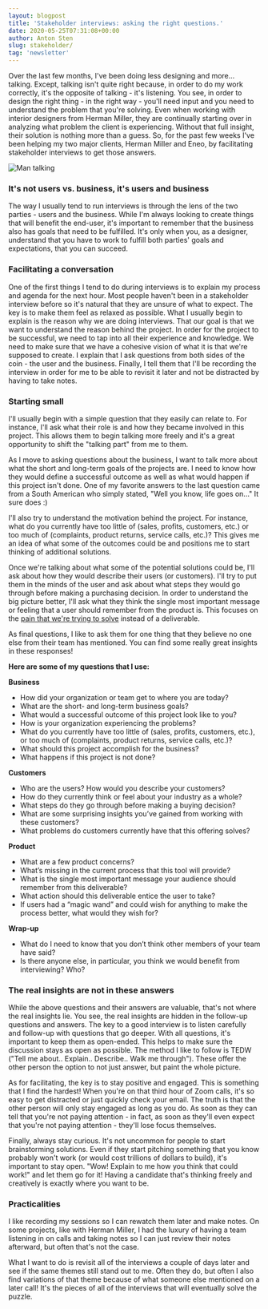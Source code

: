 ```yaml
---
layout: blogpost
title: 'Stakeholder interviews: asking the right questions.'
date: 2020-05-25T07:31:08+00:00
author: Anton Sten
slug: stakeholder/
tag: 'newsletter'
---
```


Over the last few months, I've been doing less designing and more... talking. Except, talking isn't quite right because, in order to do my work correctly, it's the opposite of talking - it's listening. You see, in order to design the right thing - in the right way - you'll need input and you need to understand the problem that you're solving. Even when working with interior designers from Herman Miller, they are continually starting over in analyzing what problem the client is experiencing. Without that full insight, their solution is nothing more than a guess. So, for the past few weeks I've been helping my two major clients, Herman Miller and Eneo, by facilitating stakeholder interviews to get those answers.

![Man talking](/images/blog/ill-talk2.png)

### It's not users vs. business, it's users and business

The way I usually tend to run interviews is through the lens of the two parties - users and the business. While I'm always looking to create things that will benefit the end-user, it's important to remember that the business also has goals that need to be fulfilled. It's only when you, as a designer, understand that you have to work to fulfill both parties' goals and expectations, that you can succeed.

### Facilitating a conversation

One of the first things I tend to do during interviews is to explain my process and agenda for the next hour. Most people haven't been in a stakeholder interview before so it's natural that they are unsure of what to expect. The key is to make them feel as relaxed as possible. What I usually begin to explain is the reason why we are doing interviews. That our goal is that we want to understand the reason behind the project. In order for the project to be successful, we need to tap into all their experience and knowledge. We need to make sure that we have a cohesive vision of what it is that we're supposed to create. I explain that I ask questions from both sides of the coin - the user and the business. Finally, I tell them that I'll be recording the interview in order for me to be able to revisit it later and not be distracted by having to take notes.


### Starting small

I'll usually begin with a simple question that they easily can relate to. For instance, I'll ask what their role is and how they became involved in this project. This allows them to begin talking more freely and it's a great opportunity to shift the "talking part" from me to them.

As I move to asking questions about the business, I want to talk more about what the short and long-term goals of the projects are. I need to know how they would define a successful outcome as well as what would happen if this project isn't done. One of my favorite answers to the last question came from a South American who simply stated, "Well you know, life goes on..." It sure does :)

I'll also try to understand the motivation behind the project. For instance, what do you currently have too little of (sales, profits, customers, etc.) or too much of (complaints, product returns, service calls, etc.)? This gives me an idea of what some of the outcomes could be and positions me to start thinking of additional solutions.

Once we're talking about what some of the potential solutions could be, I'll ask about how they would describe their users (or customers). I'll try to put them in the minds of the user and ask about what steps they would go through before making a purchasing decision. In order to understand the big picture better, I'll ask what they think the single most important message or feeling that a user should remember from the product is. This focuses on the [pain that we're trying to solve](https://www.antonsten.com/understanding-pain-dream-fix/) instead of a deliverable.

As final questions, I like to ask them for one thing that they believe no one else from their team has mentioned. You can find some really great insights in these responses!

**Here are some of my questions that I use:**

**Business**

- How did your organization or team get to where you are today?
- What are the short- and long-term business goals?
- What would a successful outcome of this project look like to you?
- How is your organization experiencing the problems?
- What do you currently have too little of (sales, profits, customers, etc.), or too much of (complaints, product returns, service calls, etc.)?
- What should this project accomplish for the business?
- What happens if this project is not done?

**Customers**

- Who are the users? How would you describe your customers?
- How do they currently think or feel about your industry as a whole?
- What steps do they go through before making a buying decision?
- What are some surprising insights you’ve gained from working with these customers?
- What problems do customers currently have that this offering solves?

**Product**

- What are a few product concerns?
- What’s missing in the current process that this tool will provide?
- What is the single most important message your audience should remember from this deliverable?
- What action should this deliverable entice the user to take?
- If users had a “magic wand” and could wish for anything to make the process better, what would they wish for?

**Wrap-up**

- What do I need to know that you don’t think other members of your team have said?
- Is there anyone else, in particular, you think we would benefit from interviewing? Who?

### The real insights are not in these answers

While the above questions and their answers are valuable, that's not where the real insights lie. You see, the real insights are hidden in the follow-up questions and answers. The key to a good interview is to listen carefully and follow-up with questions that go deeper. With all questions, it's important to keep them as open-ended. This helps to make sure the discussion stays as open as possible. The method I like to follow is TEDW ("Tell me about.. Explain.. Describe.. Walk me through"). These offer the other person the option to not just answer, but paint the whole picture.

As for facilitating, the key is to stay positive and engaged. This is something that I find the hardest! When you're on that third hour of Zoom calls, it's so easy to get distracted or just quickly check your email. The truth is that the other person will only stay engaged as long as you do. As soon as they can tell that you're not paying attention - in fact, as soon as they'll even expect that you're not paying attention - they'll lose focus themselves.

Finally, always stay curious. It's not uncommon for people to start brainstorming solutions. Even if they start pitching something that you know probably won't work (or would cost trillions of dollars to build), it's important to stay open. "Wow! Explain to me how you think that could work!" and let them go for it! Having a candidate that's thinking freely and creatively is exactly where you want to be.

### Practicalities

I like recording my sessions so I can rewatch them later and make notes. On some projects, like with Herman Miller, I had the luxury of having a team listening in on calls and taking notes so I can just review their notes afterward, but often that's not the case.

What I want to do is revisit all of the interviews a couple of days later and see if the same themes still stand out to me. Often they do, but often I also find variations of that theme because of what someone else mentioned on a later call! It's the pieces of all of the interviews that will eventually solve the puzzle.
